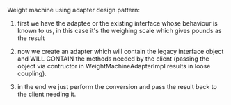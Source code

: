 Weight machine using adapter design pattern:

1) first we have the adaptee or the existing interface whose behaviour is known to us, in this case it's the weighing scale which gives pounds as the result 


2) now we create an adapter which will contain the legacy interface object and WILL CONTAIN the methods needed by the client (passing the object via contructor in WeightMachineAdapterImpl results in loose coupling).


3) in the end we just perform the conversion and pass the result back to the client needing it.
